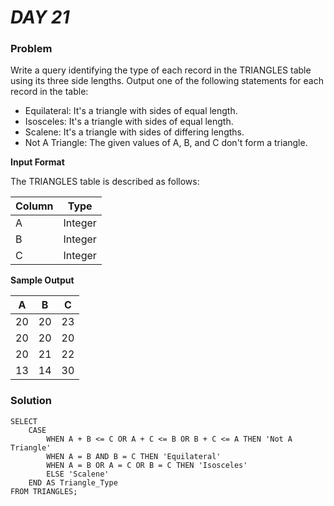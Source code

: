 # _DAY 21_

### Problem

Write a query identifying the type of each record in the TRIANGLES table using its three side lengths. Output one of the following statements for each record in the table:

- Equilateral: It's a triangle with  sides of equal length.  
- Isosceles: It's a triangle with  sides of equal length.  
- Scalene: It's a triangle with  sides of differing lengths.  
- Not A Triangle: The given values of A, B, and C don't form a triangle.  


**Input Format**

The TRIANGLES table is described as follows:

| Column | Type    |
|--------|---------|
| A      | Integer |
| B      | Integer |
| C      | Integer |


**Sample Output**

|  A  |  B  |  C  |
|-----|-----|-----|
|  20 | 20  | 23  |
|  20 | 20  | 20  |
|  20 | 21  | 22  |
|  13 | 14  | 30  |

### Solution

```mysql
SELECT 
    CASE 
        WHEN A + B <= C OR A + C <= B OR B + C <= A THEN 'Not A Triangle'
        WHEN A = B AND B = C THEN 'Equilateral'
        WHEN A = B OR A = C OR B = C THEN 'Isosceles'
        ELSE 'Scalene'
    END AS Triangle_Type
FROM TRIANGLES;
```
